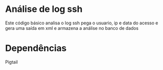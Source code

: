 # Análise de log ssh
Este código básico analisa o log ssh pega o usuario, ip e data do acesso e gera uma saída em xml e armazena a análise no banco de dados

# Dependências
Pigtail
